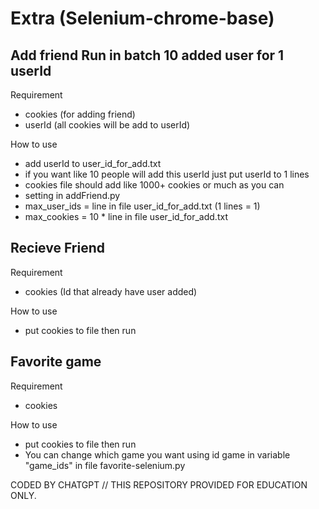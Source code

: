# Extra (Selenium-chrome-base)
Add friend Run in batch 10 added user for 1 userId
------------------------------------------------
Requirement
- cookies (for adding friend)
- userId (all cookies will be add to userId)

How to use
- add userId to user_id_for_add.txt 
 - if you want like 10 people will add this userId just put userId to 1 lines
- cookies file should add like 1000+ cookies or much as you can
- setting in addFriend.py
 - max_user_ids = line in file user_id_for_add.txt (1 lines = 1)
 - max_cookies = 10 * line in file user_id_for_add.txt

Recieve Friend
------------------------------------------------
Requirement
- cookies (Id that already have user added)

How to use
- put cookies to file then run

Favorite game
------------------------------------------------
Requirement
- cookies

How to use
- put cookies to file then run
- You can change which game you want using id game in variable "game_ids" in file favorite-selenium.py

CODED BY CHATGPT // THIS REPOSITORY PROVIDED FOR EDUCATION ONLY.